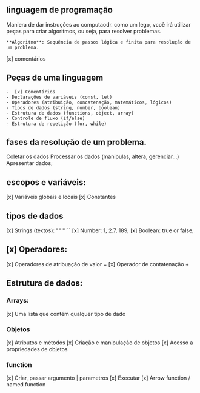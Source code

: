 ## linguagem de programação

Maniera de dar instruções ao computaodr.
como um lego, vcoê irá utilizar peças para criar algoritmos, ou seja, para resolver problemas.

    **Algoritmo**: Sequência de passos lógica e finita para resolução de um problema.

[x] comentários


## Peças de uma linguagem

    -  [x] Comentários
    - Declarações de variáveis (const, let)
    - Operadores (atribuição, concatenação, matemáticos, lógicos)
    - Tipos de dados (string, number, boolean)
    - Estrutura de dados (functions, object, array)
    - Controle de fluxo (if/else)
    - Estrutura de repetição (for, while)

## fases da resolução de um problema.
 
  Coletar os dados
  Processar os dados (manipulas, altera, gerenciar...)
  Apresentar dados;

## escopos e variáveis:

   [x] Variáveis globais e locais
   [x] Constantes

    
## tipos de dados

   [x] Strings (textos): ""  ''  ``
   [x] Number: 1, 2.7, 189;
   [x] Boolean: true or false;

## [x] Operadores:

   [x] Operadores de atribuação de valor =
   [x] Operador de contatenação +

## Estrutura de dados:

### Arrays:

   [x] Uma lista que contém qualquer tipo de dado

### Objetos

   [x] Atributos e métodos
   [x] Criação e manipulação de objetos
   [x] Acesso a propriedades de objetos

### function

   [x] Criar, passar argumento | parametros
   [x] Executar
   [x] Arrow function / named function